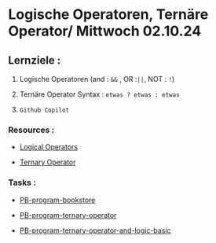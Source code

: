 # Logische Operatoren, Ternäre Operator/ Mittwoch 02.10.24

## Lernziele :

1. Logische Operatoren (and : `&&` , OR :`||`, NOT : `!`)

2. Ternäre Operator Syntax : `etwas ? etwas : etwas`

3. `Github Copilot`

### Resources :

- [Logical Operators](https://developer.mozilla.org/en-US/docs/Web/JavaScript/Reference/Operators/Logical_AND)

- [Ternary Operator](https://developer.mozilla.org/en-US/docs/Web/JavaScript/Reference/Operators/Conditional_operator)

### Tasks :

- [PB-program-bookstore]()

- [PB-program-ternary-operator]()

- [PB-program-ternary-operator-and-logic-basic]()
